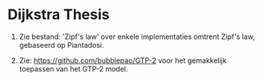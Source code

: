 # Dijkstra Thesis

1. Zie bestand: 'Zipf's law' over enkele implementaties omtrent Zipf's law, gebaseerd op Piantadosi.

2. Zie: https://github.com/bubblepao/GTP-2 voor het gemakkelijk toepassen van het GTP-2 model. 
